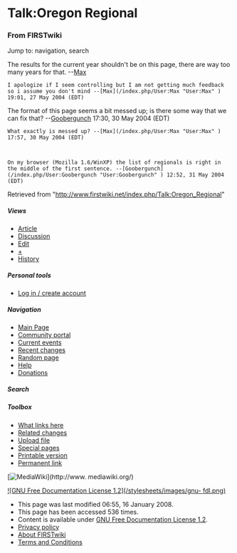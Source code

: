 # Talk:Oregon Regional

### From FIRSTwiki

Jump to: navigation, search

The results for the current year shouldn't be on this page, there are way too
many years for that. --[Max](/index.php/User:Max "User:Max" )

    I apologize if I seem controlling but I am not getting much feedback so i assume you don't mind --[Max](/index.php/User:Max "User:Max" ) 19:01, 27 May 2004 (EDT) 

  
The format of this page seems a bit messed up; is there some way that we can
fix that? --[Goobergunch](/index.php/User:Goobergunch "User:Goobergunch" )
17:30, 30 May 2004 (EDT)

    What exactly is messed up? --[Max](/index.php/User:Max "User:Max" ) 17:57, 30 May 2004 (EDT) 

    

    On my browser (Mozilla 1.6/WinXP) the list of regionals is right in the middle of the first sentence. --[Goobergunch](/index.php/User:Goobergunch "User:Goobergunch" ) 12:52, 31 May 2004 (EDT) 

Retrieved from "<http://www.firstwiki.net/index.php/Talk:Oregon_Regional>"

##### Views

  * [Article](/index.php/Oregon_Regional)
  * [Discussion](/index.php/Talk:Oregon_Regional)
  * [Edit](/index.php?title=Talk:Oregon_Regional&action=edit)
  * [+](/index.php?title=Talk:Oregon_Regional&action=edit&section=new)
  * [History](/index.php?title=Talk:Oregon_Regional&action=history)

##### Personal tools

  * [Log in / create account](/index.php?title=Special:Userlogin&returnto=Talk:Oregon_Regional)

[](/index.php/Main_Page "Main Page" )

##### Navigation

  * [Main Page](/index.php/Main_Page)
  * [Community portal](/index.php/FIRSTwiki:Community_portal)
  * [Current events](/index.php/Current_events)
  * [Recent changes](/index.php/Special:Recentchanges)
  * [Random page](/index.php/Special:Random)
  * [Help](/index.php/Help:Contents)
  * [Donations](/index.php/FIRSTwiki:Site_support)

##### Search



##### Toolbox

  * [What links here](/index.php/Special:Whatlinkshere/Talk:Oregon_Regional)
  * [Related changes](/index.php/Special:Recentchangeslinked/Talk:Oregon_Regional)
  * [Upload file](/index.php/Special:Upload)
  * [Special pages](/index.php/Special:Specialpages)
  * [Printable version](/index.php?title=Talk:Oregon_Regional&printable=yes)
  * [Permanent link](/index.php?title=Talk:Oregon_Regional&oldid=65048)

[![MediaWiki](/skins/common/images/poweredby_mediawiki_88x31.png)](http://www.
mediawiki.org/)

[![GNU Free Documentation License 1.2](/stylesheets/images/gnu-
fdl.png)](http://www.gnu.org/copyleft/fdl.html)

  * This page was last modified 06:55, 16 January 2008.
  * This page has been accessed 536 times.
  * Content is available under [GNU Free Documentation License 1.2](http://www.gnu.org/copyleft/fdl.html "http://www.gnu.org/copyleft/fdl.html" ).
  * [Privacy policy](/index.php/FIRSTwiki:Privacy_policy "FIRSTwiki:Privacy policy" )
  * [About FIRSTwiki](/index.php/FIRSTwiki:About "FIRSTwiki:About" )
  * [Terms and Conditions](/index.php/FIRSTwiki:Terms_and_conditions "FIRSTwiki:Terms and conditions" )

